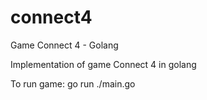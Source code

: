 # connect4
Game Connect 4 - Golang

Implementation of game Connect 4 in golang

To run game: go run ./main.go
